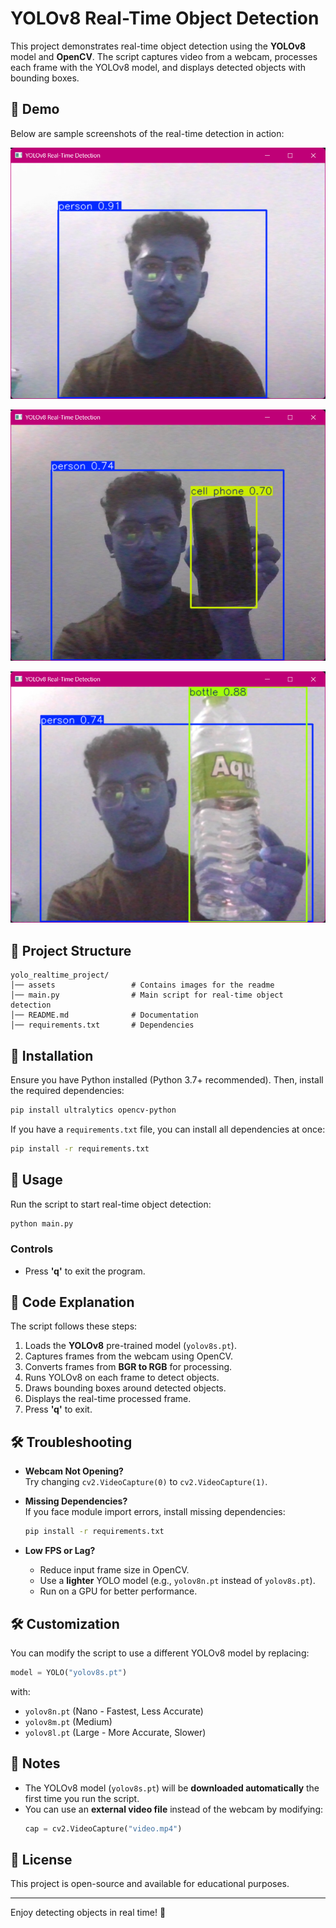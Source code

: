 # YOLOv8 Real-Time Object Detection

This project demonstrates real-time object detection using the **YOLOv8** model and **OpenCV**. The script captures video from a webcam, processes each frame with the YOLOv8 model, and displays detected objects with bounding boxes.

## 📸 Demo

Below are sample screenshots of the real-time detection in action:

![Demo 1](/assets/demo1.png)

![Demo 2](/assets/demo2.png)

![Demo 2](/assets/demo3.png)

## 📂 Project Structure

```
yolo_realtime_project/
│── assets                 # Contains images for the readme
│── main.py                # Main script for real-time object detection
│── README.md              # Documentation
│── requirements.txt       # Dependencies

```

## 🚀 Installation

Ensure you have Python installed (Python 3.7+ recommended). Then, install the required dependencies:

```sh
pip install ultralytics opencv-python
```

If you have a `requirements.txt` file, you can install all dependencies at once:

```sh
pip install -r requirements.txt
```

## 💜 Usage

Run the script to start real-time object detection:

```sh
python main.py
```

### Controls
- Press **'q'** to exit the program.

## 📌 Code Explanation

The script follows these steps:
1. Loads the **YOLOv8** pre-trained model (`yolov8s.pt`).
2. Captures frames from the webcam using OpenCV.
3. Converts frames from **BGR to RGB** for processing.
4. Runs YOLOv8 on each frame to detect objects.
5. Draws bounding boxes around detected objects.
6. Displays the real-time processed frame.
7. Press **'q'** to exit.

## 🛠 Troubleshooting

- **Webcam Not Opening?**  
  Try changing `cv2.VideoCapture(0)` to `cv2.VideoCapture(1)`.

- **Missing Dependencies?**  
  If you face module import errors, install missing dependencies:  
  ```sh
  pip install -r requirements.txt
  ```

- **Low FPS or Lag?**  
  - Reduce input frame size in OpenCV.
  - Use a **lighter** YOLO model (e.g., `yolov8n.pt` instead of `yolov8s.pt`).
  - Run on a GPU for better performance.

## 🛠️ Customization

You can modify the script to use a different YOLOv8 model by replacing:
```python
model = YOLO("yolov8s.pt")
```
with:
- `yolov8n.pt` (Nano - Fastest, Less Accurate)
- `yolov8m.pt` (Medium)
- `yolov8l.pt` (Large - More Accurate, Slower)

## 📌 Notes

- The YOLOv8 model (`yolov8s.pt`) will be **downloaded automatically** the first time you run the script.
- You can use an **external video file** instead of the webcam by modifying:
  ```python
  cap = cv2.VideoCapture("video.mp4")
  ```

## 💜 License
This project is open-source and available for educational purposes.

---

Enjoy detecting objects in real time! 🚀